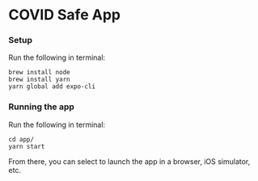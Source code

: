 # COVID Safe App

### Setup

Run the following in terminal:

```
brew install node
brew install yarn
yarn global add expo-cli
```

### Running the app

Run the following in terminal:

```
cd app/
yarn start
```

From there, you can select to launch the app in a browser, iOS simulator, etc.